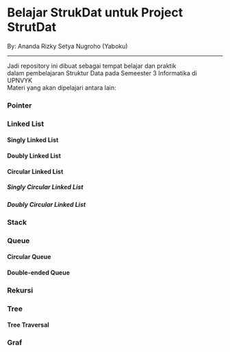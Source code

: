 # Belajar StrukDat untuk Project StrutDat
By: Ananda Rizky Setya Nugroho (Yaboku)

---

Jadi repository ini dibuat sebagai tempat belajar dan praktik <br>
dalam pembelajaran Struktur Data pada Semeester 3 Informatika di UPNVYK <br>
Materi yang akan dipelajari antara lain:
### Pointer
### Linked List
#### Singly Linked List
#### Doubly Linked List
#### Circular Linked List
##### Singly Circular Linked List
##### Doubly Circular Linked List
### Stack
### Queue
#### Circular Queue
#### Double-ended Queue
### Rekursi
### Tree
#### Tree Traversal
### Graf 